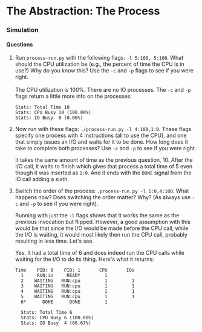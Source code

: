 # The Abstraction: The Process  

### Simulation  

#### Questions  
1. Run ```process-run.py``` with the following flags: ```-l 5:100, 5:100```. What should the CPU utilization be (e.g., the percent of time the CPU is in use?) Why do you know this? Use the ```-c``` and ```-p``` flags to see if you were right.  
   <br>
   The CPU utilization is 100%. There are no IO processes. The ```-c``` and ```-p``` flags return a little more info on the processes:  
   ```
   Stats: Total Time 10
   Stats: CPU Busy 10 (100.00%)
   Stats: IO Busy  0 (0.00%)
   ```  

2. Now run with these flags: ```./process-run.py -l 4:100,1:0```. These flags
   specify one process with 4 instructions (all to use the CPU), and one that
   simply issues an I/O and waits for it to be done. How long does it take to
   complete both processes? Use ```-c``` and ```-p``` to see if you were right.  

   It takes the same amount of time as the previous question, 10. After the I/O
   call, it waits to finish which gives that process a total time of 5 even
   though it was inserted as ```1:0```. And it ends with the ```DONE``` signal
   from the IO call adding a sixth.  

3. Switch the order of the process: ```.process-run.py -l 1:0,4:100```. What
   happens now? Does switching the order matter? Why? (As always use ```-c```
   and ```-p``` to see if you were right).  

   Running with just the ```-l``` flags shows that it works the same as the
   previous invocation but flipped. However, a good assumption with this would
   be that since the I/O would be made before the CPU call, while the I/O is
   waiting, it would most likely then run the CPU call, probably resulting in
   less time. Let's see.

   Yes. It had a total time of 6 and does indeed run the CPU calls while waiting
   for the I/O to do its thing. Here's what it returns:  

   ```
   Time    PID: 0    PID: 1       CPU       IOs
     1     RUN:io     READY         1          
	 2    WAITING   RUN:cpu         1         1
	 3    WAITING   RUN:cpu         1         1
	 4    WAITING   RUN:cpu         1         1
	 5    WAITING   RUN:cpu         1         1
	 6*      DONE      DONE         1

	 Stats: Total Time 6
	 Stats: CPU Busy 6 (100.00%)
	 Stats: IO Busy  4 (66.67%)
   ```


